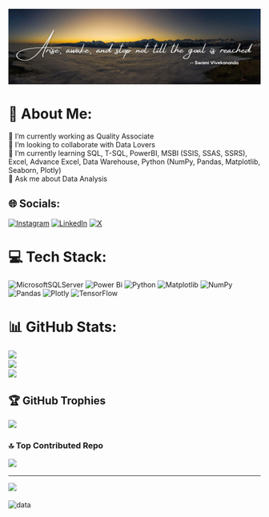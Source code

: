 ![logo](https://github.com/sumanndass/sumanndass/blob/main/github_banner.jpg)
# 💫 About Me:
🔭 I’m currently working as Quality Associate<br>👯 I’m looking to collaborate with Data Lovers<br>🌱 I’m currently learning SQL, T-SQL, PowerBI, MSBI (SSIS, SSAS, SSRS), Excel, Advance Excel, Data Warehouse, Python (NumPy, Pandas, Matplotlib, Seaborn, Plotly)<br>💬 Ask me about Data Analysis


## 🌐 Socials:
[![Instagram](https://img.shields.io/badge/Instagram-%23E4405F.svg?logo=Instagram&logoColor=white)](https://instagram.com/dass.sumann/) [![LinkedIn](https://img.shields.io/badge/LinkedIn-%230077B5.svg?logo=linkedin&logoColor=white)](https://linkedin.com/in/sumanndass/) [![X](https://img.shields.io/badge/X-black.svg?logo=X&logoColor=white)](https://x.com/dass_sumann) 

# 💻 Tech Stack:
![MicrosoftSQLServer](https://img.shields.io/badge/Microsoft%20SQL%20Server-CC2927?style=for-the-badge&logo=microsoft%20sql%20server&logoColor=white) ![Power Bi](https://img.shields.io/badge/power_bi-F2C811?style=for-the-badge&logo=powerbi&logoColor=black) ![Python](https://img.shields.io/badge/python-3670A0?style=for-the-badge&logo=python&logoColor=ffdd54) ![Matplotlib](https://img.shields.io/badge/Matplotlib-%23ffffff.svg?style=for-the-badge&logo=Matplotlib&logoColor=black) ![NumPy](https://img.shields.io/badge/numpy-%23013243.svg?style=for-the-badge&logo=numpy&logoColor=white) ![Pandas](https://img.shields.io/badge/pandas-%23150458.svg?style=for-the-badge&logo=pandas&logoColor=white) ![Plotly](https://img.shields.io/badge/Plotly-%233F4F75.svg?style=for-the-badge&logo=plotly&logoColor=white) ![TensorFlow](https://img.shields.io/badge/TensorFlow-%23FF6F00.svg?style=for-the-badge&logo=TensorFlow&logoColor=white)
# 📊 GitHub Stats:
![](https://github-readme-stats.vercel.app/api?username=sumanndass&theme=dark&hide_border=false&include_all_commits=false&count_private=false)<br/>
![](https://github-readme-streak-stats.herokuapp.com/?user=sumanndass&theme=dark&hide_border=false)<br/>
![](https://github-readme-stats.vercel.app/api/top-langs/?username=sumanndass&theme=dark&hide_border=false&include_all_commits=false&count_private=false&layout=compact)

## 🏆 GitHub Trophies
![](https://github-profile-trophy.vercel.app/?username=sumanndass&theme=radical&no-frame=false&no-bg=false&margin-w=4)

### 🔝 Top Contributed Repo
![](https://github-contributor-stats.vercel.app/api?username=sumanndass&limit=5&theme=radical&combine_all_yearly_contributions=true)

---
[![](https://visitcount.itsvg.in/api?id=sumanndass&icon=0&color=4)](https://visitcount.itsvg.in)

<img src="https://media.licdn.com/dms/image/C4D12AQEeKAn9dPLbhw/article-cover_image-shrink_600_2000/0/1616667695311?e=2147483647&v=beta&t=KTbbDeJ4Wwf6KFCPZ0Q1Et1jbaD7d81SHbTx-NVs3QA" alt="data" align="centre" width="300" height="250" style="vertical-align:middle">
